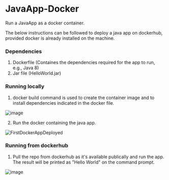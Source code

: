 # JavaApp-Docker
Run a JavaApp as a docker container.

The below instructions can be followed to deploy a java app on dockerhub, provided docker is already installed on the machine. 

### Dependencies

1. Dockerfile (Containes the dependencies required for the app to run, e.g., Java 8)
2. Jar file (HelloWorld.jar)

### Running locally

1. docker build command is used to create the container image and to install dependencies indicated in the docker file. 

![image](https://user-images.githubusercontent.com/26891940/115989425-93626300-a5be-11eb-81e8-a02fef56f5a0.png)

2. Run the docker containing the java app.

![FirstDockerAppDeployed](https://user-images.githubusercontent.com/26891940/115989840-99594380-a5c0-11eb-9aa5-e37bca646299.png)

### Running from dockerhub

1. Pull the repo from dockerhub as it's available publically and run the app. The result will be printed as "Hello World" on the command prompt. 

![image](https://user-images.githubusercontent.com/26891940/115990001-4f249200-a5c1-11eb-9d3c-e23491a6899b.png)
